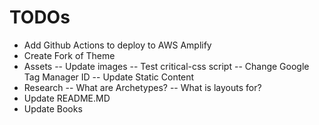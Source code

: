 # TODOs

- Add Github Actions to deploy to AWS Amplify
- Create Fork of Theme
- Assets
-- Update images
-- Test critical-css script
-- Change Google Tag Manager ID
-- Update Static Content
- Research
-- What are Archetypes?
-- What is layouts for?
- Update README.MD
- Update Books